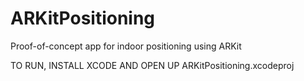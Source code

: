 # ARKitPositioning
Proof-of-concept app for indoor positioning using ARKit

TO RUN, INSTALL XCODE AND OPEN UP ARKitPositioning.xcodeproj
